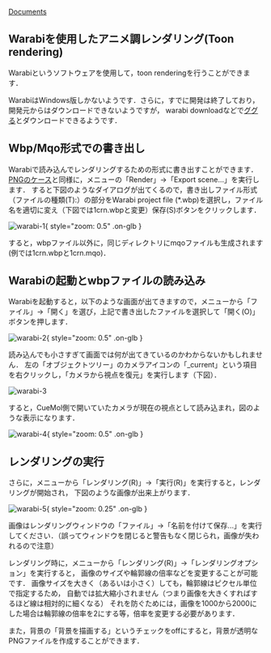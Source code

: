 [Documents](../../Documents)

## Warabiを使用したアニメ調レンダリング(Toon rendering)
Warabiというソフトウェアを使用して，toon renderingを行うことができます．

WarabiはWindows版しかないようです．さらに，すでに開発は終了しており，開発元からはダウンロードできないようですが，
warabi downloadなどで[ググる](../../https://www.google.co.jp/search?q=warabi+download)とダウンロードできるようです．

## Wbp/Mqo形式での書き出し
Warabiで読み込んでレンダリングするための形式に書き出すことができます．
[PNGのケース](../../cuemol2/ImageExport)と同様に，メニューの「Render」→「Export scene...」を実行します．
すると下図のようなダイアログが出てくるので，書き出しファイル形式（ファイルの種類(T):）の部分をWarabi project file (*.wbp)を選択し，ファイル名を適切に変え（下図では1crn.wbpと変更）保存(S)ボタンをクリックします．


![warabi-1](../../assets/images/cuemol2/WarabiExport/warabi-1.png){ style="zoom: 0.5" .on-glb }


すると，wbpファイル以外に，同じディレクトリにmqoファイルも生成されます(例では1crn.wbpと1crn.mqo)．

## Warabiの起動とwbpファイルの読み込み
Warabiを起動すると，以下のような画面が出てきますので，メニューから「ファイル」→「開く」を選び，上記で書き出したファイルを選択して「開く(O)」ボタンを押します．


![warabi-2](../../assets/images/cuemol2/WarabiExport/warabi-2.png){ style="zoom: 0.5" .on-glb }


読み込んでも小さすぎて画面では何が出てきているのかわからないかもしれません．
左の「オブジェクトツリー」のカメラアイコンの「_current」という項目を右クリックし，「カメラから視点を復元」を実行します（下図）．


![warabi-3](../../assets/images/cuemol2/WarabiExport/warabi-3.png)


すると，CueMol側で開いていたカメラが現在の視点として読み込まれ，図のような表示になります．


![warabi-4](../../assets/images/cuemol2/WarabiExport/warabi-4.png){ style="zoom: 0.5" .on-glb }


## レンダリングの実行

さらに，メニューから「レンダリング(R)」→「実行(R)」を実行すると，レンダリングが開始され，
下図のような画像が出来上がります．


![warabi-5](../../assets/images/cuemol2/WarabiExport/warabi-5.png){ style="zoom: 0.25" .on-glb }


画像はレンダリングウィンドウの「ファイル」→「名前を付けて保存...」を実行してください．（誤ってウィンドウを閉じると警告もなく閉じられ，画像が失われるので注意）

レンダリング時に，メニューから「レンダリング(R)」→「レンダリングオプション」を実行すると，
画像のサイズや輪郭線の倍率などを変更することが可能です．
画像サイズを大きく（あるいは小さく）しても，輪郭線はピクセル単位で指定するため，
自動では拡大縮小されません（つまり画像を大きくすればするほど線は相対的に細くなる）
それを防ぐためには，画像を1000から2000にした場合は輪郭線の倍率を2にする等，倍率を変更する必要があります．

また，背景の「背景を描画する」というチェックをoffにすると，背景が透明なPNGファイルを作成することができます．
